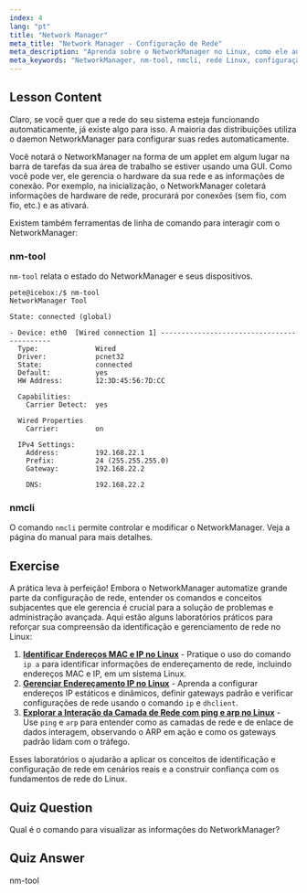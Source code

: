 ```yaml
---
index: 4
lang: "pt"
title: "Network Manager"
meta_title: "Network Manager - Configuração de Rede"
meta_description: "Aprenda sobre o NetworkManager no Linux, como ele automatiza a configuração de rede e use os comandos nm-tool e nmcli. Comece com este guia para iniciantes!"
meta_keywords: "NetworkManager, nm-tool, nmcli, rede Linux, configuração de rede, tutorial Linux, guia para iniciantes"
---
```


## Lesson Content

Claro, se você quer que a rede do seu sistema esteja funcionando automaticamente, já existe algo para isso. A maioria das distribuições utiliza o daemon NetworkManager para configurar suas redes automaticamente.

Você notará o NetworkManager na forma de um applet em algum lugar na barra de tarefas da sua área de trabalho se estiver usando uma GUI. Como você pode ver, ele gerencia o hardware da sua rede e as informações de conexão. Por exemplo, na inicialização, o NetworkManager coletará informações de hardware de rede, procurará por conexões (sem fio, com fio, etc.) e as ativará.

Existem também ferramentas de linha de comando para interagir com o NetworkManager:

### nm-tool

`nm-tool` relata o estado do NetworkManager e seus dispositivos.

```plaintext
pete@icebox:/$ nm-tool
NetworkManager Tool

State: connected (global)

- Device: eth0  [Wired connection 1] -------------------------------------------
  Type:              Wired
  Driver:            pcnet32
  State:             connected
  Default:           yes
  HW Address:        12:3D:45:56:7D:CC

  Capabilities:
    Carrier Detect:  yes

  Wired Properties
    Carrier:         on

  IPv4 Settings:
    Address:         192.168.22.1
    Prefix:          24 (255.255.255.0)
    Gateway:         192.168.22.2

    DNS:             192.168.22.2
```

### nmcli

O comando `nmcli` permite controlar e modificar o NetworkManager. Veja a página do manual para mais detalhes.

## Exercise

A prática leva à perfeição! Embora o NetworkManager automatize grande parte da configuração de rede, entender os comandos e conceitos subjacentes que ele gerencia é crucial para a solução de problemas e administração avançada. Aqui estão alguns laboratórios práticos para reforçar sua compreensão da identificação e gerenciamento de rede no Linux:

1. **[Identificar Endereços MAC e IP no Linux](https://labex.io/pt/labs/comptia-identify-mac-and-ip-addresses-in-linux-592731)** - Pratique o uso do comando `ip a` para identificar informações de endereçamento de rede, incluindo endereços MAC e IP, em um sistema Linux.
2. **[Gerenciar Endereçamento IP no Linux](https://labex.io/pt/labs/comptia-manage-ip-addressing-in-linux-592736)** - Aprenda a configurar endereços IP estáticos e dinâmicos, definir gateways padrão e verificar configurações de rede usando o comando `ip` e `dhclient`.
3. **[Explorar a Interação da Camada de Rede com ping e arp no Linux](https://labex.io/pt/labs/comptia-explore-network-layer-interaction-with-ping-and-arp-in-linux-592746)** - Use `ping` e `arp` para entender como as camadas de rede e de enlace de dados interagem, observando o ARP em ação e como os gateways padrão lidam com o tráfego.

Esses laboratórios o ajudarão a aplicar os conceitos de identificação e configuração de rede em cenários reais e a construir confiança com os fundamentos de rede do Linux.

## Quiz Question

Qual é o comando para visualizar as informações do NetworkManager?

## Quiz Answer

nm-tool
